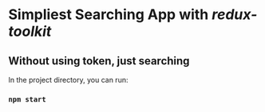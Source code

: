# Simpliest Searching App with *redux-toolkit*

## Without using token, just searching

In the project directory, you can run:

### `npm start`
